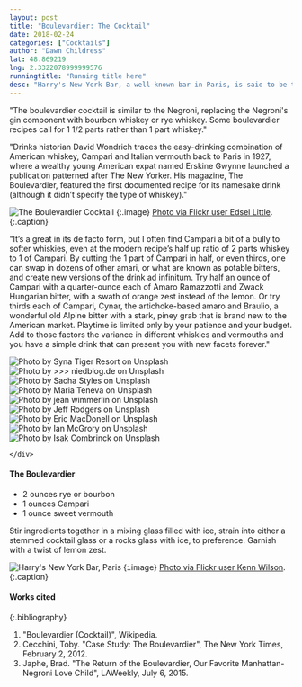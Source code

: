 ```yaml
---
layout: post
title: "Boulevardier: The Cocktail"
date: 2018-02-24
categories: ["Cocktails"]
author: "Dawn Childress"
lat: 48.869219
lng: 2.3322078999999576
runningtitle: "Running title here"
desc: "Harry's New York Bar, a well-known bar in Paris, is said to be the birthplace of classic cocktails such as the Bloody Mary, French 75, Side Car and the Boulevardier."
---
```

"The boulevardier cocktail is similar to the Negroni, replacing the Negroni's gin component with bourbon whiskey or rye whiskey. Some boulevardier recipes call for 1 1/2 parts rather than 1 part whiskey."

"Drinks historian David Wondrich traces the easy-drinking combination of American whiskey, Campari and Italian vermouth back to Paris in 1927, where a wealthy young American expat named Erskine Gwynne launched a publication patterned after The New Yorker. His magazine, The Boulevardier, featured the first documented recipe for its namesake drink (although it didn’t specify the type of whiskey)."

![The Boulevardier Cocktail](images/boulevardier1.jpg)
   {:.image}
[Photo via Flickr user Edsel Little](https://www.flickr.com/photos/edsel_/16164913902).
   {:.caption}

"It’s a great in its de facto form, but I often find Campari a bit of a bully to softer whiskies, even at the modern recipe’s half up ratio of 2 parts whiskey to 1 of Campari. By cutting the 1 part of Campari in half, or even thirds, one can swap in dozens of other amari, or what are known as potable bitters, and create new versions of the drink ad infinitum. Try half an ounce of Campari with a quarter-ounce each of Amaro Ramazzotti and Zwack Hungarian bitter, with a swath of orange zest instead of the lemon. Or try thirds each of Campari, Cynar, the artichoke-based amaro and Braulio, a wonderful old Alpine bitter with a stark, piney grab that is brand new to the American market. Playtime is limited only by your patience and your budget. Add to those factors the variance in different whiskies and vermouths and you have a simple drink that can present you with new facets forever."

<div class="galleria">
        <img src="./img/syna-tiger-resort-272715-unsplash.jpg" alt="Photo by Syna Tiger Resort on Unsplash">
        <img src="./img/niedblog-de-1170791-unsplash.jpg" alt="Photo by >>> niedblog.de on Unsplash">
        <img src="./img/sacha-styles-560961-unsplash.jpg" alt="Photo by Sacha Styles on Unsplash">
        <img src="./img/maria-teneva-1343355-unsplash.jpg" alt="Photo by Maria Teneva on Unsplash">
        <img src="./img/jean-wimmerlin-528108-unsplash.jpg" alt="Photo by jean wimmerlin on Unsplash">
        <img src="./img/jeff-rodgers-307783-unsplash.jpg" alt="Photo by Jeff Rodgers on Unsplash">
        <img src="./img/eric-macdonell-58836-unsplash.jpg" alt="Photo by Eric MacDonell on Unsplash">
        <img src="./img/ian-mcgrory-993023-unsplash.jpg" alt="Photo by Ian McGrory on Unsplash">
        <img src="./img/isak-combrinck-1150832-unsplash.jpg" alt="Photo by Isak Combrinck on Unsplash">

    </div>


#### The Boulevardier
* 2 ounces rye or bourbon
* 1 ounces Campari
* 1 ounce sweet vermouth

Stir ingredients together in a mixing glass filled with ice, strain into either a stemmed cocktail glass or a rocks glass with ice, to preference. Garnish with a twist of lemon zest.

![Harry's New York Bar, Paris](images/boulevardier2.jpg)
   {:.image}
[Photo via Flickr user Kenn Wilson](https://www.flickr.com/photos/kchrist/2893087153).
   {:.caption}

#### Works cited

{:.bibliography}
1. "Boulevardier (Cocktail)", Wikipedia.
2. Cecchini, Toby. "Case Study: The Boulevardier", The New York Times, February 2, 2012.
3. Japhe, Brad. "The Return of the Boulevardier, Our Favorite Manhattan-Negroni Love Child", LAWeekly, July 6, 2015.
